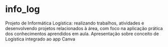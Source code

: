 # info_log
Projeto de Informática Logística: realizando trabalhos, atividades e desenvolvendo projetos relacionados à área, com foco na aplicação prática dos conhecimentos aprendidos em aula.
Apresentação sobre conceito de Logística integrado ao app Canva
